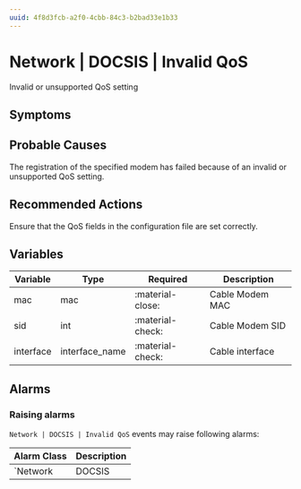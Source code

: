 ```yaml
---
uuid: 4f8d3fcb-a2f0-4cbb-84c3-b2bad33e1b33
---
```

# Network | DOCSIS | Invalid QoS

Invalid or unsupported QoS setting

## Symptoms

## Probable Causes

The registration of the specified modem has failed because of an invalid or unsupported QoS setting.

## Recommended Actions

Ensure that the QoS fields in the configuration file are set correctly.

## Variables

Variable | Type | Required | Description
--- | --- | --- | ---
mac | mac | :material-close: | Cable Modem MAC
sid | int | :material-check: | Cable Modem SID
interface | interface_name | :material-check: | Cable interface

## Alarms

### Raising alarms

`Network | DOCSIS | Invalid QoS` events may raise following alarms:

Alarm Class | Description
--- | ---
`Network | DOCSIS | Invalid QoS` | dispose
